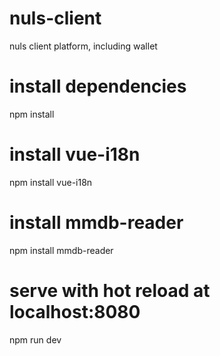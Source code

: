 # nuls-client
nuls client platform, including wallet 

# install dependencies 
npm install

# install vue-i18n
npm install vue-i18n

# install mmdb-reader
npm install mmdb-reader

# serve with hot reload at localhost:8080
npm run dev
